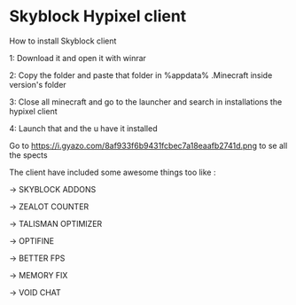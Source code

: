 # Skyblock Hypixel client 

How to install Skyblock client 

1: Download it and open it with winrar 

2: Copy the folder and paste that folder in %appdata%  .Minecraft inside version's folder

3: Close all minecraft and go to the launcher and search in installations the hypixel client

4: Launch that and the u have it installed

Go to https://i.gyazo.com/8af933f6b9431fcbec7a18eaafb2741d.png to se all the spects

The client have included some awesome things too like : 

-> SKYBLOCK ADDONS 

-> ZEALOT COUNTER 

-> TALISMAN OPTIMIZER  

-> OPTIFINE 

-> BETTER FPS

-> MEMORY FIX 

-> VOID CHAT

